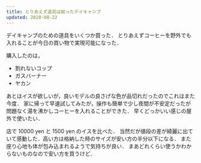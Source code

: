```yaml
---
title: とりあえず道具は揃ったデイキャンプ
updated: 2020-08-22
---
```


デイキャンプのための道具をいくつか買った．
とりあえずコーヒーを野外でも入れることが今日の買い物で実現可能になった．

購入したのは，
- 割れないコップ
- ガスバーナー
- ヤカン

あとはイスが欲しいが，良いモデルの良さげな色が品切れだったのでこれはまた今度．
家に帰って早速試してみたが，操作も簡単で少し夜間が不安定だったが問題なく湯を沸かしコーヒーを入れることができた．
早くどっかいい感じの屋外で使いたい．

店で 10000 yen と 1500 yen のイスを比べた．
当然だが値段の差が綺麗に出ていて感動した．高い方は格納した時のサイズが安い方の半分以下になる．
また座り心地も体が包み込まれるようで気持ちが良い．
まあどれくらい使うかわからないものなので安い方を買うけど．

